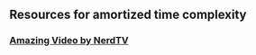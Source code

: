 ## Resources for amortized time complexity

### [Amazing Video by NerdTV](https://www.youtube.com/watch?v=T7W5E-5mljc&t=538s)
